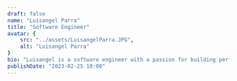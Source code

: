 ```yaml
---
draft: false
name: "Luisangel Parra"
title: "Software Engineer"
avatar: {
    src: "../assets/LuisangelParra.JPG",
    alt: "Luisangel Parra"
}
bio: "Luisangel is a software engineer with a passion for building performant and scalable applications. He has experience working with a variety of technologies and languages, including JavaScript, TypeScript, and Python. He is also a strong advocate for open-source software and enjoys contributing to the community."
publishDate: "2023-02-25 10:00"
---
```

